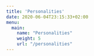```yaml
---
title: 'Personalities'
date: 2020-06-04T23:15:33+02:00
menu:
  main:
    name: "Personalities"
    weight: 5
    url: "/personalities"
---
```



